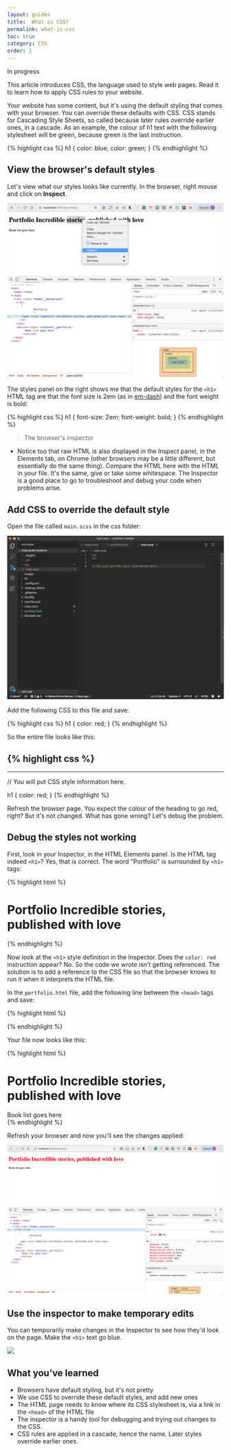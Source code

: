 ```yaml
---
layout: guides
title:  What is CSS?
permalink: what-is-css
toc: true
category: CSS
order: 1
---
```


<!-- <span class="tag tag--draft">Not started</span> -->
<span class="tag tag--progress">In progress</span>
<!-- <span class="tag tag--review">Ready for review</span> -->
<!-- <span class="tag tag--approved">Approved</span> -->

<p class="content__abstract">
  This article introduces CSS, the language used to style web pages. Read it to learn how to apply CSS rules to your website.
</p>

Your website has some content, but it's using the default styling that comes with your browser. You can override these defaults with CSS. CSS stands for Cascading Style Sheets, so called because later rules override earlier ones, in a cascade. As an example, the colour of h1 text with the following stylesheet will be green, because green is the last instruction.

{% highlight css %}
  h1 {
    color: blue;
    color: green;
  }
{% endhighlight %}

## View the browser's default styles

Let's view what our styles looks like currently. In the browser, right mouse and click on **Inspect**.

![](assets/images/inspect.png)

The styles panel on the right shows me that the default styles for the `<h1>` HTML tag are that the font size is 2em (as in [em-dash](https://en.wikipedia.org/wiki/Em_(typography))) and the font weight is bold:

{% highlight css %}
  h1 {
    font-size: 2em;
    font-weight: bold;
  }
{% endhighlight %}

> <span class="content__learn-more">The browser's inspector</span>
* Notice too that raw HTML is also displayed in the Inspect panel, in the Elements tab, on Chrome (other browsers may be a little different, but essentially do the same thing). Compare the HTML here with the HTML in your file. It's the same, give or take some whitespace. The Inspector is a good place to go to troubleshoot and debug your code when problems arise.

## Add CSS to override the default style

Open the file called `main.scss` in the css folder:

![](assets/images/main-css.png)

Add the following CSS to this file and save:

{% highlight css %}
  h1 {
    color: red;
  }
{% endhighlight %}

So the entire file looks like this:

{% highlight css %}
  ---
  ---

  // You will put CSS style information here.

  h1 {
    color: red;
  }
{% endhighlight %}

Refresh the browser page. You expect the colour of the heading to go red, right? But it's not changed. What has gone wrong? Let's debug the problem.

## Debug the styles not working

First, look in your Inspector, in the HTML Elements panel. Is the HTML tag indeed `<h1>`? Yes, that is correct. The word "Portfolio" is surrounded by `<h1>` tags:

{% highlight html %}
  <h1>
    Portfolio
    <span class="subtitle">Incredible stories, published with love</span>
  </h1>
{% endhighlight %}

Now look at the `<h1>` style definition in the Inspector. Does the `color: red` instruction appear? No. So the code we wrote isn't getting referenced. The solution is to add a reference to the CSS file so that the browser knows to run it when it interprets the HTML file.

In the `portfolio.html` file, add the following line between the `<head>` tags and save:

{% highlight html %}
  <link rel="stylesheet" href="/css/main.css">
{% endhighlight %}

Your file now looks like this:

{% highlight html %}
  <!doctype html>
  <html>
    <head>
      <link rel="stylesheet" href="/css/main.css">
    </head>
    <body>
      <div class="header__background">
        <h1>
          Portfolio
          <span class="subtitle">Incredible stories, published with love</span>
        </h1>
      </div>
      <section class="container__portfolio">
        Book list goes here
      </section>
    </body>
  </html>
{% endhighlight %}

Refresh your browser and now you'll see the changes applied:

![](assets/images/css-red.png)

## Use the inspector to make temporary edits

You can temporarily make changes in the Inspector to see how they'd look on the page. Make the `<h1>` text go blue.

![](assets/images/css-blue.gif)

## What you’ve learned

* Browsers have default styling, but it's not pretty
* We use CSS to override these default styles, and add new ones
* The HTML page needs to know where its CSS stylesheet is, via a link in the `<head>` of the HTML file
* The inspector is a handy tool for debugging and trying out changes to the CSS.
* CSS rules are applied in a cascade, hence the name. Later styles override earlier ones.








